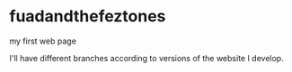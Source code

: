 # fuadandthefeztones
my first web page

I'll have different branches according to versions of the website I develop.
